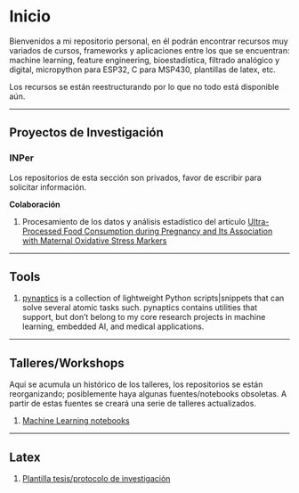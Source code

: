 # Inicio

Bienvenidos a mi repositorio personal, en él podrán encontrar recursos muy variados de cursos, frameworks y aplicaciones entre los que se encuentran: machine learning, feature engineering, bioestadística, filtrado analógico y digital, micropython para ESP32, C para MSP430, plantillas de latex, etc.

Los recursos se están reestructurando por lo que no todo está disponible aún.

---
## Proyectos de Investigación
### INPer
Los repositorios de esta sección son privados, favor de escribir para solicitar información.

**Colaboración**
1. Procesamiento de los datos y análisis estadístico del artículo [Ultra-Processed Food Consumption during Pregnancy and Its Association with Maternal Oxidative Stress Markers](https://doi.org/10.3390/antiox11071415)

---
## Tools
1. [pynaptics](../../../pynaptics) is a collection of lightweight Python scripts|snippets that can solve several atomic tasks such. pynaptics contains utilities that support, but don’t belong to my core research projects in machine learning, embedded AI, and medical applications.

---
## Talleres/Workshops

Aqui se acumula un histórico de los talleres, los repositorios se están reorganizando; posiblemente haya algunas fuentes/notebooks obsoletas. A partir de estas fuentes se creará una serie de talleres actualizados.

1. [Machine Learning notebooks](../../../workshops)

---
## Latex
1. [Plantilla tesis/protocolo de investigación](../../../plantilla_tesis_uam)
